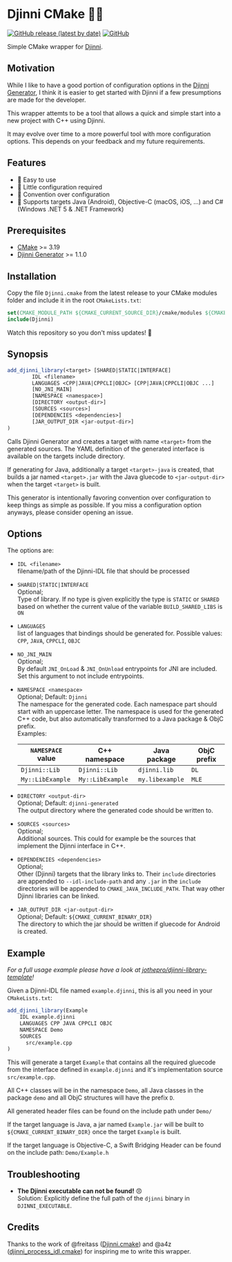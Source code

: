 # Djinni CMake 🧞‍♂️

[![GitHub release (latest by date)](https://img.shields.io/github/v/release/jothepro/djinni-cmake)](https://github.com/jothepro/djinni-cmake/releases/latest)
[![GitHub](https://img.shields.io/github/license/jothepro/djinni-cmake)](https://github.com/jothepro/djinni-cmake/blob/main/LICENSE)

Simple CMake wrapper for [Djinni](https://djinni.xlcpp.dev/).

## Motivation

While I like to have a good portion of configuration options in the [Djinni Generator](https://github.com/cross-language-cpp/djinni-generator), 
I think it is easier to get started with Djinni if a few presumptions are made for the developer.

This wrapper attemts to be a tool that allows a quick and simple start into a new project with C++ using Djinni.

It may evolve over time to a more powerful tool with more configuration options. This depends on your feedback and my future requirements.

## Features

- 🎯 Easy to use
- 🧶 Little configuration required
- 🧩 Convention over configuration
- 🎳 Supports targets Java (Android), Objective-C (macOS, iOS, ...) and C# (Windows .NET 5 & .NET Framework)

## Prerequisites

- [CMake](https://cmake.org/) >= 3.19
- [Djinni Generator](https://github.com/cross-language-cpp/djinni-generator) >= 1.1.0

## Installation

Copy the file `Djinni.cmake` from the latest release to your CMake modules folder and include it in the root `CMakeLists.txt`:

```cmake
set(CMAKE_MODULE_PATH ${CMAKE_CURRENT_SOURCE_DIR}/cmake/modules ${CMAKE_MODULE_PATH})
include(Djinni)
```

Watch this repository so you don't miss updates! 🔔

## Synopsis

```cmake
add_djinni_library(<target> [SHARED|STATIC|INTERFACE]
        IDL <filename>
        LANGUAGES <CPP|JAVA|CPPCLI|OBJC> [CPP|JAVA|CPPCLI|OBJC ...]
        [NO_JNI_MAIN]
        [NAMESPACE <namespace>]
        [DIRECTORY <output-dir>]
        [SOURCES <sources>]
        [DEPENDENCIES <dependencies>]
        [JAR_OUTPUT_DIR <jar-output-dir>]
)
```

Calls Djinni Generator and creates a target with name `<target>` from the generated sources.
The YAML definition of the generated interface is available on the targets include directory.

If generating for Java, additionally a target `<target>-java` is created, that builds a jar named `<target>.jar` with
the Java gluecode to `<jar-output-dir>` when the target `<target>` is built.

This generator is intentionally favoring convention over configuration to keep things as simple as possible.
If you miss a configuration option anyways, please consider opening an issue.

## Options

The options are:

- `IDL <filename>`<br>
  filename/path of the Djinni-IDL file that should be processed
- `SHARED|STATIC|INTERFACE`<br>
  Optional;<br>
  Type of library. If no type is given explicitly the type is `STATIC` or `SHARED` based on whether the current value
  of the variable `BUILD_SHARED_LIBS` is `ON`
- `LANGUAGES`<br>
  list of languages that bindings should be generated for. Possible values: `CPP`, `JAVA`, `CPPCLI`, `OBJC`
- `NO_JNI_MAIN`<br>
  Optional;<br>
  By default `JNI_OnLoad` & `JNI_OnUnload` entrypoints for JNI are included. Set this argument to not include entrypoints.
- `NAMESPACE <namespace>`<br>
  Optional; Default: `Djinni`<br>
  The namespace for the generated code. Each namespace part should start with an uppercase letter.
  The namespace is used for the generated C++ code, but also automatically transformed to a Java package & ObjC prefix.<br>
  Examples:
  
  | `NAMESPACE` value | C++ namespace          | Java package           | ObjC prefix |
  | ----------------- | ---------------------- | ---------------------- | ------------|
  | `Djinni::Lib`     | `Djinni::Lib`          | `djinni.lib`           | `DL`        |
  | `My::LibExample`  | `My::LibExample`       | `my.libexample`        | `MLE`       |
  
- `DIRECTORY <output-dir>`<br>
  Optional; Default: `djinni-generated`<br>
  The output directory where the generated code should be written to.
- `SOURCES <sources>` <br>
  Optional; <br>
  Additional sources. This could for example be the sources that implement the Djinni interface in C++.
- `DEPENDENCIES <dependencies>` <br>
  Optional; <br>
  Other (Djinni) targets that the library links to. Their `include` directories are appended to `--idl-include-path` and
  any `.jar` in the `include` directories will be appended to `CMAKE_JAVA_INCLUDE_PATH`. That way other Djinni libraries
  can be linked.
- `JAR_OUTPUT_DIR <jar-output-dir>`<br>
  Optional; Default: `${CMAKE_CURRENT_BINARY_DIR}`<br>
  The directory to which the jar should be written if gluecode for Android is created.
  
## Example

*For a full usage example please have a look at [jothepro/djinni-library-template](https://github.com/jothepro/djinni-library-template)!*

Given a Djinni-IDL file named `example.djinni`, this is all you need in your `CMakeLists.txt`:

```cmake
add_djinni_library(Example
    IDL example.djinni
    LANGUAGES CPP JAVA CPPCLI OBJC
    NAMESPACE Demo
    SOURCES
      src/example.cpp
)
```

This will generate a target `Example` that contains all the required gluecode from the interface defined in `example.djinni` and
it's implementation source `src/example.cpp`.

All C++ classes will be in the namespace `Demo`, all Java classes in the package `demo` and all ObjC structures will have the prefix `D`.

All generated header files can be found on the include path under `Demo/`

If the target language is Java, a jar named `Example.jar` will be built to `${CMAKE_CURRENT_BINARY_DIR}` once the target `Example` is built.

If the target language is Objective-C, a Swift Bridging Header can be found on the include path: `Demo/Example.h`

## Troubleshooting

- **The Djinni executable can not be found!** 😠<br>Solution: Explicitly define the full path of the `djinni` binary in `DJINNI_EXECUTABLE`.

## Credits

Thanks to the work of @freitass ([Djinni.cmake](https://github.com/cross-language-cpp/djinni-support-lib/blob/main/test-suite/Djinni.cmake)) and @a4z ([djinni_process_idl.cmake](https://github.com/cross-language-cpp/djinni-example-cc/blob/main/cmake/djinni_process_idl.cmake))
for inspiring me to write this wrapper.
